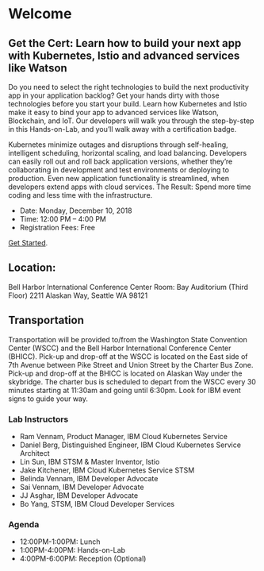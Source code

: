 # Welcome

## Get the Cert: Learn how to build your next app with Kubernetes, Istio and advanced services like Watson
Do you need to select the right technologies to build the next productivity app in your application backlog? Get your hands dirty with those technologies before you start your build. Learn how Kubernetes and Istio make it easy to bind your app to advanced services like Watson, Blockchain, and IoT. Our developers will walk you through the step-by-step in this Hands-on-Lab, and you’ll walk away with a certification badge.

Kubernetes minimize outages and disruptions through self-healing, intelligent scheduling, horizontal scaling, and load balancing. Developers can easily roll out and roll back application versions, whether they’re collaborating in development and test environments or deploying to production. Even new application functionality is streamlined, when developers extend apps with cloud services.
The Result: Spend more time coding and less time with the infrastructure.

- Date: Monday, December 10, 2018
- Time: 12:00 PM – 4:00 PM
- Registration Fees: Free

[Get Started](GETSTARTED.md).

## Location: 
Bell Harbor International Conference Center
Room: Bay Auditorium (Third Floor) 
2211 Alaskan Way, Seattle WA 98121

## Transportation 
Transportation will be provided to/from the Washington State Convention Center (WSCC) and the Bell Harbor International Conference Center (BHICC). Pick-up and drop-off at the WSCC is located on the East side of 7th Avenue between Pike Street and Union Street by the Charter Bus Zone. Pick-up and drop-off at the BHICC is located on Alaskan Way under the skybridge. The charter bus is scheduled to depart from the WSCC every 30 minutes starting at 11:30am and going until 6:30pm. Look for IBM event signs to guide your way.

### Lab Instructors

- Ram Vennam, Product Manager, IBM Cloud Kubernetes Service
- Daniel Berg, Distinguished Engineer, IBM Cloud Kubernetes Service Architect
- Lin Sun, IBM STSM & Master Inventor, Istio
- Jake Kitchener, IBM Cloud Kubernetes Service STSM
- Belinda Vennam, IBM Developer Advocate
- Sai Vennam, IBM Developer Advocate
- JJ Asghar, IBM Developer Advocate
- Bo Yang, STSM, IBM Cloud Developer Services

### Agenda

- 12:00PM-1:00PM: Lunch
- 1:00PM-4:00PM: Hands-on-Lab
- 4:00PM-6:00PM: Reception (Optional)
